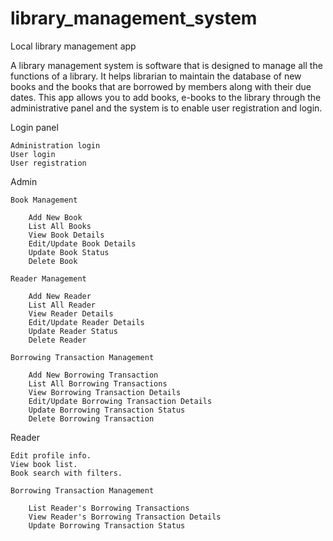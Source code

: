 # library_management_system
Local library management app

A library management system is software that is designed to manage all the functions of a library.
It helps librarian to maintain the database of new books and the books that are borrowed by members along with their due dates.
This app allows you to add books, e-books to the library through
the administrative panel and the system is to enable user registration and login.

Login panel

    Administration login
    User login
    User registration

Admin

    Book Management

        Add New Book
        List All Books
        View Book Details
        Edit/Update Book Details
        Update Book Status
        Delete Book

    Reader Management

        Add New Reader
        List All Reader
        View Reader Details
        Edit/Update Reader Details
        Update Reader Status
        Delete Reader

    Borrowing Transaction Management

        Add New Borrowing Transaction
        List All Borrowing Transactions
        View Borrowing Transaction Details
        Edit/Update Borrowing Transaction Details
        Update Borrowing Transaction Status
        Delete Borrowing Transaction

    
Reader

    Edit profile info.
    View book list.
    Book search with filters.

    Borrowing Transaction Management

        List Reader's Borrowing Transactions
        View Reader's Borrowing Transaction Details
        Update Borrowing Transaction Status

